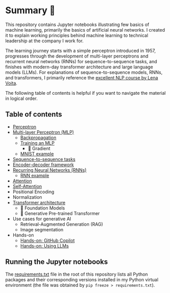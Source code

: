 # Summary 🤖

This repository contains Jupyter notebooks illustrating few basics of machine learning, primarily the basics of artificial neural networks. I created it to explain working principles behind machine learning to technical leadership at the company I work for.

The learning journey starts with a simple perceptron introduced in 1957, progresses through the development of multi-layer perceptrons and recurrent neural networks (RNNs) for sequence-to-sequence tasks, and finishes with modern-day transformer architecture and large language models (LLMs). For explanations of sequence-to-sequence models, RNNs, and transformers, I primarily reference the [excellent NLP course by Lena Voita](https://lena-voita.github.io/nlp_course.html).

The following table of contents is helpful if you want to navigate the material in logical order.

## Table of contents

* [Perceptron](notebooks/perceptron.ipynb)
* [Multi-layer Perceptron (MLP)](notebooks/multi-layer-perceptron.ipynb)
  * [Backpropagation](notebooks/backpropagation.ipynb)
  * [Training an MLP](notebooks/mlp-training.ipynb)
    * 🚧 Gradient
  * [MNIST example](notebooks/mnist.ipynb)
* [Sequence-to-sequence tasks](https://lena-voita.github.io/nlp_course/seq2seq_and_attention.html#seq2seq_basics_intro)
* [Encoder-decoder framework](https://lena-voita.github.io/nlp_course/seq2seq_and_attention.html#enc_dec_framework)
* [Recurring Neural Networks (RNNs)](https://lena-voita.github.io/nlp_course/seq2seq_and_attention.html#seq2seq_simple_rnn)
  * [RNN example](notebooks/rnn.ipynb)
* [Attention](https://lena-voita.github.io/nlp_course/seq2seq_and_attention.html#attention)
* [Self-Attention](https://lena-voita.github.io/nlp_course/seq2seq_and_attention.html#self_attention)
* Positional Encoding
* Normalization
* [Transformer architecture](https://lena-voita.github.io/nlp_course/seq2seq_and_attention.html#transformer_model_architecture)
  * 🚧 Foundation Models
  * 🚧 Generative Pre-trained Transformer
* Use cases for generative AI
  * Retrieval-Augmented Generation (RAG)
  * Image segmentation
* Hands-on 
  * [Hands-on: GitHub Copilot](notebooks/github-copilot-exercise.md)
  * [Hands-on: Using LLMs]()

## Running the Jupyter notebooks

The [requirements.txt](requirements.txt) file in the root of this repository lists all Python packages and their corresponding versions installed in my Python virtual environment (the file was obtained by `pip freeze > requirements.txt`).